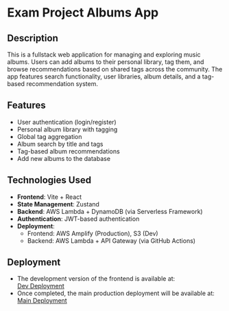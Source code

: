 # Exam Project Albums App

## Description
This is a fullstack web application for managing and exploring music albums. Users can add albums to their personal library, tag them, and browse recommendations based on shared tags across the community. The app features search functionality, user libraries, album details, and a tag-based recommendation system.

## Features
- User authentication (login/register)
- Personal album library with tagging
- Global tag aggregation
- Album search by title and tags
- Tag-based album recommendations
- Add new albums to the database

## Technologies Used
- **Frontend**: Vite + React
- **State Management**: Zustand
- **Backend**: AWS Lambda + DynamoDB (via Serverless Framework)
- **Authentication**: JWT-based authentication
- **Deployment**:
  - Frontend: AWS Amplify (Production), S3 (Dev)
  - Backend: AWS Lambda + API Gateway (via GitHub Actions)

## Deployment
- The development version of the frontend is available at:  
  [Dev Deployment](http://examprojectdevdeployment.s3-website.eu-north-1.amazonaws.com)
- Once completed, the main production deployment will be available at:  
  [Main Deployment](https://main.d1ac97jlan3z8g.amplifyapp.com/)
